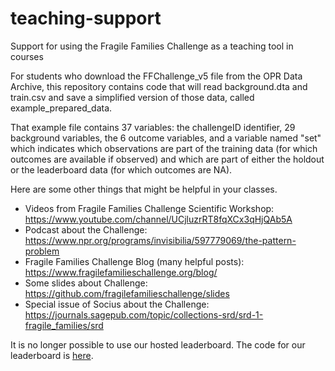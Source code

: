 # teaching-support

Support for using the Fragile Families Challenge as a teaching tool in courses

For students who download the FFChallenge_v5 file from the OPR Data Archive, this repository contains code that will read background.dta and train.csv and save a simplified version of those data, called example_prepared_data.

That example file contains 37 variables: the challengeID identifier, 29 background variables, the 6 outcome variables, and a variable named "set" which indicates which observations are part of the training data (for which outcomes are available if observed) and which are part of either the holdout or the leaderboard data (for which outcomes are NA).

Here are some other things that might be helpful in your classes.

- Videos from Fragile Families Challenge Scientific Workshop: https://www.youtube.com/channel/UCjluzrRT8fqXCx3qHjQAb5A
- Podcast about the Challenge: https://www.npr.org/programs/invisibilia/597779069/the-pattern-problem
- Fragile Families Challenge Blog (many helpful posts): https://www.fragilefamilieschallenge.org/blog/
- Some slides about Challenge: https://github.com/fragilefamilieschallenge/slides
- Special issue of Socius about the Challenge: https://journals.sagepub.com/topic/collections-srd/srd-1-fragile_families/srd

It is no longer possible to use our hosted leaderboard. The code for our leaderboard is [here](https://github.com/fragilefamilieschallenge/codalab-competitions).
